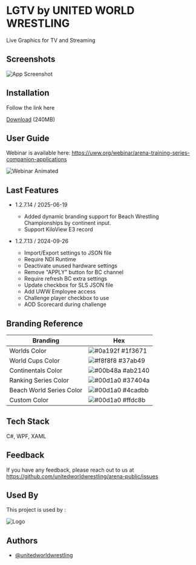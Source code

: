 
# LGTV by UNITED WORLD WRESTLING

Live Graphics for TV and Streaming


## Screenshots

![App Screenshot](https://i.giphy.com/media/VcngDaqS0bFoN0VY4l/giphy.webp)

  
## Installation

Follow the link here

[Download](https://we.tl/t-WtlCta7kkV) (240MB)

## User Guide
Webinar is available here: https://uww.org/webinar/arena-training-series-companion-applications

![Webinar Animated](https://i.giphy.com/media/W3lO24167RSMC8ccZf/giphy.webp)

## Last Features
* 1.2.7.14 / 2025-06-19
  * Added dynamic branding support for Beach Wrestling Championships by continent input.
  * Support KiloView E3 record
   
* 1.2.7.13 / 2024-09-26
  * Import/Export settings to JSON file
  * Require NDI Runtime
  * Deactivate unused hardware settings
  * Remove "APPLY" button for BC channel
  * Require refresh BC extra settings
  * Update checkbox for SLS JSON file
  * Add UWW Employee access
  * Challenge player checkbox to use
  * AOD Scorecard during challenge


## Branding Reference

| Branding             | Hex                                                                |
| ----------------- | ------------------------------------------------------------------ |
| Worlds Color | ![#0a192f](https://via.placeholder.com/10/1f3671?text=+) #1f3671 |
| World Cups Color | ![#f8f8f8](https://via.placeholder.com/10/37ab49?text=+) #37ab49 |
| Continentals Color | ![#00b48a](https://via.placeholder.com/10/ab2140?text=+) #ab2140 |
| Ranking Series Color | ![#00d1a0](https://via.placeholder.com/10/37404a?text=+) #37404a |
| Beach World Series Color | ![#00d1a0](https://via.placeholder.com/10/4cadbb?text=+) #4cadbb |
| Custom Color | ![#00d1a0](https://via.placeholder.com/10/ffdc8b?text=+) #ffdc8b |




## Tech Stack

C#, WPF, XAML

  
## Feedback

If you have any feedback, please reach out to us at https://github.com/unitedworldwrestling/arena-public/issues

  
## Used By

This project is used by :


  
![Logo](https://www.passportme.com//AffiliateBrandLogos/567175267_10292016_828420.jpg)

    
## Authors

- [@unitedworldwrestling](https://www.github.com/unitedworldwrestling)

  
